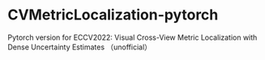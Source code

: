 # CVMetricLocalization-pytorch

Pytorch version for ECCV2022: Visual Cross-View Metric Localization with Dense Uncertainty Estimates （unofficial）
